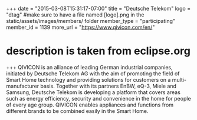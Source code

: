 +++
date = "2015-03-08T15:31:17-07:00"
title = "Deutsche Telekom"
logo = "dtag" #make sure to have a file named [logo].png in the static/assets/images/members/ folder
member_type = "participating"
member_id = 1139
more_url = "https://www.qivicon.com/en/"
# description is taken from eclipse.org
+++
QIVICON is an alliance of leading German industrial companies, initiated by Deutsche Telekom AG with the aim of promoting the field of Smart Home technology and providing solutions for customers on a multi-manufacturer basis. Together with its partners EnBW, eQ-3, Miele and Samsung, Deutsche Telekom is developing a platform that covers areas such as energy efficiency, security and convenience in the home for people of every age group. QIVICON enables appliances and functions from different brands to be combined easily in the Smart Home. 